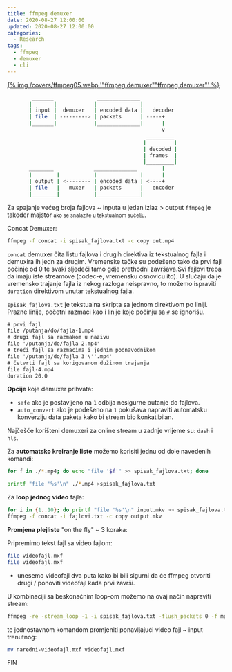 ```yaml
---
title: ffmpeg demuxer
date: 2020-08-27 12:00:00
updated: 2020-08-27 12:00:00
categories:
  - Research
tags:
  - ffmpeg
  - demuxer
  - cli
---
```


<a href="/ffmpeg_concate_demuxer" aria-label="pročitaj" title="ffmpeg gif" data-pjax-state="">{% img /covers/ffmpeg05.webp '"ffmpeg demuxer""ffmpeg demuxer"' %}</a>

<!--more-->

```sh osnovna ffmeg shema
        _______              ______________            
       |       |            |              |           
       | input |  demuxer   | encoded data |   decoder
       | file  | ---------> | packets      | -----+    
       |_______|            |______________|      |    
                                                  v    
                                             _________
                                            |         |
                                            | decoded |
                                            | frames  |
                                            |_________|
       ________             ______________        |    
       |        |           |              |      |    
       | output | <-------- | encoded data | <----+    
       | file   |   muxer   | packets      |   encoder
       |________|           |______________|           
```

Za spajanje većeg broja fajlova ~ inputa u jedan izlaz > output `ffmpeg` je također majstor <small>ako se snalazite u tekstualnom sučelju</small>.

Concat Demuxer:

```sh
ffmpeg -f concat -i spisak_fajlova.txt -c copy out.mp4
```

`concat` demuxer čita listu fajlova i drugih direktiva iz tekstualnog fajla i demuxira ih jedn za drugim. Vremenske tačke su podešeno tako da prvi fajl počinje od 0 te svaki sljedeći tamo gdje prethodni završava.Svi fajlovi treba da imaju iste streamove (codec-e, vremensku osnovicu itd). U slučaju da je vremensko trajanje fajla iz nekog razloga neispravno, to možemo ispraviti `duration` direktivom unutar tekstualnog fajla.

`spisak_fajlova.txt` je tekstualna skripta sa jednom direktivom po liniji. Prazne linije, početni razmaci kao i linije koje počinju sa `#` se ignorišu.

```txt primjer spisak_fajlova.txt
# prvi fajl
file /putanja/do/fajla-1.mp4
# drugi fajl sa razmakom u nazivu
file '/putanja/do/fajla 2.mp4'
# treći fajl sa razmacima i jednim podnavodnikom
file '/putanja/do/fajla 3'\''.mp4'
# četvrti fajl sa korigovanom dužinom trajanja
file fajl-4.mp4
duration 20.0
```

**Opcije** koje demuxer prihvata:

- `safe` ako je postavljeno na `1` odbija nesigurne putanje do fajlova.
- `auto_convert` ako je podešeno na `1` pokušava napraviti automatsku konverziju data paketa kako bi stream bio konkatibilan.

Najčešće korišteni demuxeri za online stream u zadnje vrijeme su: `dash` i `hls`.

Za **automatsko kreiranje liste** možemo korisiti jednu od dole navedenih komandi:
```sh for $1 in $2 do $3; done
for f in ./*.mp4; do echo "file '$f'" >> spisak_fajlova.txt; done
```
```sh printf
printf "file '%s'\n" ./*.mp4 >spisak_fajlova.txt
```

Za **loop jednog video** fajla:
```sh for i in {1..10};
for i in {1..10}; do printf "file '%s'\n" input.mkv >> spisak_fajlova.txt; done
ffmpeg -f concat -i fajlovi.txt -c copy output.mkv
```

**Promjena plejliste** "on the fly" ~ 3 koraka:

Pripremimo tekst fajl sa video fajlom:

```sh spisak_fajlova.txt
file videofajl.mxf
file videofajl.mxf
```
- unesemo videofajl dva puta kako bi bili sigurni da će ffmpeg otvoriti drugi / ponoviti videofajl kada prvi završi.

U kombinaciji sa beskonačnim loop-om možemo na ovaj način napraviti stream:

```sh -stream_loop
ffmpeg -re -stream_loop -1 -i spisak_fajlova.txt -flush_packets 0 -f mpegts udp://127.0.0.1:5000?pkt_size=1316
```

te jednostavnom komandom promjeniti ponavljajući video fajl ~ input trenutnog:

```sh mv
mv naredni-videofajl.mxf videofajl.mxf
```

FIN
